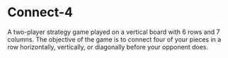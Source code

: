# Connect-4
 A two-player strategy game played on a vertical board with 6 rows and 7  columns. 
The objective of the game is to connect four of your pieces in a row horizontally, vertically, or diagonally before your opponent does. 
